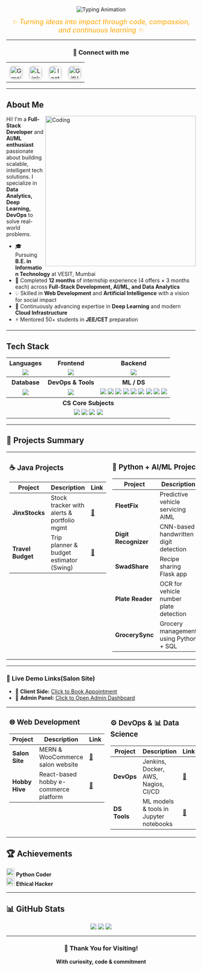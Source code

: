 <div align="center">
  <img src="https://readme-typing-svg.demolab.com?font=Fira+Code&weight=500&size=25&pause=1000&color=FFA500&center=true&width=700&lines=Hi+%F0%9F%91%8B%2C+I'm+Ajinkya+Patil;Passionate+Full-Stack+Developer+%F0%9F%92%BB;AI%2FML+Explorer+%F0%9F%A7%A0;Cloud+%7C+DevOps+Learner+%E2%9C%A8;Solving+Real+Problems+with+Tech+%F0%9F%94%A5" alt="Typing Animation" />
</div>

<p align="center">
  <em style="color: #FFA500; font-size: 18px;">✨ Turning ideas into impact through code, compassion, and continuous learning ✨</em>
</p>

---

<h3 align="center">🔗 Connect with me</h3>

<table align="center">
  <tr>
    <td align="center" style="padding: 10px;">
      <a href="mailto:ajinkyaspatil2011@gmail.com" target="_blank">
        <img src="https://upload.wikimedia.org/wikipedia/commons/4/4e/Gmail_Icon.png" alt="Gmail" width="32" style="border-radius: 8px; box-shadow: 0 2px 6px rgba(0,0,0,0.2);" />
      </a>
    </td>
    <td align="center" style="padding: 10px;">
      <a href="https://linkedin.com/in/ajinkyaspatil20" target="_blank">
        <img src="https://raw.githubusercontent.com/rahuldkjain/github-profile-readme-generator/master/src/images/icons/Social/linked-in-alt.svg" alt="LinkedIn" width="32" style="border-radius: 8px; box-shadow: 0 2px 6px rgba(0,0,0,0.2);" />
      </a>
    </td>
    <td align="center" style="padding: 10px;">
      <a href="https://www.instagram.com/_ajinkyaspatil_?igsh=MWFmZXQyaXFoOHA5cg==" target="_blank">
        <img src="https://raw.githubusercontent.com/rahuldkjain/github-profile-readme-generator/master/src/images/icons/Social/instagram.svg" alt="Instagram" width="32" style="border-radius: 8px; box-shadow: 0 2px 6px rgba(0,0,0,0.2);" />
      </a>
    </td>
    <td align="center" style="padding: 10px;">
      <a href="https://github.com/ajinkyaspatil20" target="_blank">
        <img src="https://raw.githubusercontent.com/rahuldkjain/github-profile-readme-generator/master/src/images/icons/Social/github.svg" alt="GitHub" width="32" style="border-radius: 8px; box-shadow: 0 2px 6px rgba(0,0,0,0.2);" />
      </a>
    </td>
  </tr>
</table>




---

##  About Me

<div align="left">
  <img align="right" alt="Coding" width="400" src="https://camo.githubusercontent.com/2366b34bb903c09617990fb5fff4622f3e941349e846ddb7e73df872a9d21233/68747470733a2f2f63646e2e6472696262626c652e636f6d2f75736572732f3733303730332f73637265656e73686f74732f363538313234332f6176656e746f2e676966"> 

<p>
  Hi! I'm a <strong>Full-Stack Developer</strong> and <strong>AI/ML enthusiast</strong> passionate about building scalable, intelligent tech solutions.  
  I specialize in <strong> Data Analytics, Deep Learning, DevOps</strong> to solve real-world problems.
</p>

<ul>
  <li>🎓 Pursuing <strong>B.E. in Information Technology</strong> at VESIT, Mumbai</li>
  <li>💼 Completed <strong>12 months</strong> of internship experience (4 offers × 3 months each) across <strong>Full-Stack Development, AI/ML, and Data Analytics</strong></li>
  <li>💡 Skilled in <strong>Web Development</strong> and <strong>Artificial Intelligence</strong> with a vision for social impact</li>
  <li>🌱 Continuously advancing expertise in <strong>Deep Learning</strong> and modern <strong>Cloud Infrastructure</strong></li>
  <li>⚡ Mentored 50+ students in <strong>JEE/CET</strong> preparation</li>
</ul>


</div>

---

##  Tech Stack

<div align="center">

<table style="border-collapse: collapse; width: 100%;">
  <tr>
    <th>Languages</th>
    <th>Frontend</th>
    <th>Backend</th>
  </tr>
  <tr align="center">
    <td><img src="https://skillicons.dev/icons?i=java,python,cpp,c,js" /></td>
    <td><img src="https://skillicons.dev/icons?i=html,css,tailwind,react" /></td>
    <td><img src="https://skillicons.dev/icons?i=nodejs,express,flask" /></td>
  </tr>
  <tr>
    <th>Database</th>
    <th>DevOps & Tools</th>
    <th>ML / DS</th>
  </tr>
  <tr align="center">
    <td><img src="https://skillicons.dev/icons?i=mongodb,mysql,firebase" /></td>
    <td><img src="https://skillicons.dev/icons?i=docker,jenkins,aws,git,github,postman" /></td>
    <td>
      <img src="https://img.shields.io/badge/OpenCV-5C3EE8?style=for-the-badge&logo=opencv&logoColor=white"/>
      <img src="https://img.shields.io/badge/TensorFlow-FF6F00?style=for-the-badge&logo=tensorflow&logoColor=white"/>
      <img src="https://img.shields.io/badge/PyTorch-EE4C2C?style=for-the-badge&logo=pytorch&logoColor=white"/>
      <img src="https://img.shields.io/badge/Scikit--Learn-F7931E?style=for-the-badge&logo=scikit-learn&logoColor=white"/>
      <img src="https://img.shields.io/badge/HuggingFace-FCC72B?style=for-the-badge&logo=huggingface&logoColor=black"/>
      <img src="https://img.shields.io/badge/XGBoost-FF7043?style=for-the-badge&logo=xgboost&logoColor=white"/>
      <img src="https://img.shields.io/badge/Matplotlib-3776AB?style=for-the-badge&logo=python&logoColor=white"/>
      <img src="https://img.shields.io/badge/Seaborn-42A5F5?style=for-the-badge&logo=seaborn&logoColor=white"/>
      <img src="https://img.shields.io/badge/Keras-D00000?style=for-the-badge&logo=keras&logoColor=white"/>
    </td>
  </tr>
  <tr>
    <th colspan="3">CS Core Subjects</th>
  </tr>
  <tr align="center">
    <td colspan="3">
      <img src="https://img.shields.io/badge/DSA-%2300C853?style=flat&logo=codeforces&logoColor=white"/>
      <img src="https://img.shields.io/badge/OOP-%23f38b00?style=flat&logo=abstract&logoColor=white"/>
      <img src="https://img.shields.io/badge/OS-%23007396?style=flat&logo=linux&logoColor=white"/>
      <img src="https://img.shields.io/badge/Computer_Networks-%23E34F26?style=flat&logo=cisco&logoColor=white"/>
    </td>
  </tr>
</table>
</div>

---

## 💼 Projects Summary

<table>
  <tr>
    <td valign="top" width="50%">

### ☕ Java Projects

| Project             | Description                                | Link |
|---------------------|---------------------------------------------|------|
| **JinxStocks**      | Stock tracker with alerts & portfolio mgmt  | [🔗](https://github.com/ajinkyaspatil20/JinxStocks) |
| **Travel Budget**   | Trip planner & budget estimator (Swing)     | [🔗](https://github.com/ajinkyaspatil20/Travel-Budget-Manager) |

</td>
<td valign="top" width="50%">

### 🧠 Python + AI/ML Projects

| Project              | Description                                 | Link |
|----------------------|----------------------------------------------|------|
| **FleetFix**         | Predictive vehicle servicing AIML           | [🔗](https://github.com/ajinkyaspatil20/FleetFix) |
| **Digit Recognizer** | CNN-based handwritten digit detection        | [🔗](https://github.com/ajinkyaspatil20/HandDigit-Recognizer) |
| **SwadShare**        | Recipe sharing Flask app                     | [🔗](https://github.com/ajinkyaspatil20/SwadShare) |
| **Plate Reader**     | OCR for vehicle number plate detection       | [🔗](https://github.com/ajinkyaspatil20/Smart-VehiclePlate-Reader) |
| **GrocerySync**      | Grocery management using Python + SQL        | [🔗](https://github.com/ajinkyaspatil20/Grocergrocery-management-system) |

</td>
  </tr>
</table>

---

<table>
  <tr>
    <td valign="top" width="50%">

### 🌐 Web Development

| Project           | Description                            | Link |
|-------------------|-----------------------------------------|------|
| **Salon Site**    | MERN & WooCommerce salon website        | [🔗](https://github.com/ajinkyaspatil20/Salon_website_Palcoa) |
| **Hobby Hive**    | React-based hobby e-commerce platform   | [🔗](https://github.com/ajinkyaspatil20/Hobby-Hive-E-commerce) |

</td>

### 🔗 Live Demo Links(Salon Site)

- 🔴 **Client Side:** [Click to Book Appointment](https://frontend-pgtg.onrender.com/home)
- 🔴 **Admin Panel:** [Click to Open Admin Dashboard](https://admin-6p7v.onrender.com/dashboard)
<td valign="top" width="50%">

### ⚙️ DevOps & 📊 Data Science

| Project         | Description                               | Link |
|------------------|--------------------------------------------|------|
| **DevOps**      | Jenkins, Docker, AWS, Nagios, CI/CD        | [🔗](https://github.com/ajinkyaspatil20/Devops_Project) |
| **DS Tools**    | ML models & tools in Jupyter notebooks     | [🔗](https://github.com/ajinkyaspatil20/Datascience-Tools) |

</td>
  </tr>
</table>



## 🏆 Achievements

<img src="https://github.com/user-attachments/assets/a5b80ced-a88c-425f-93e8-3827e4a291c8" width="22" height="22"/> **Python Coder**  
<img src="https://cdn-icons-png.flaticon.com/128/732/732219.png" width="22" height="22"/> **Ethical Hacker**

---

## 📊 GitHub Stats

<div align="center">
  <img src="https://github-readme-stats.vercel.app/api?username=ajinkyaspatil20&show_icons=true&theme=radical" />
  <img src="https://github-readme-streak-stats.herokuapp.com?user=ajinkyaspatil20&theme=radical" />
  <img src="https://github-readme-stats.vercel.app/api/top-langs/?username=ajinkyaspatil20&layout=compact&theme=radical" />
</div>

---

<h3 align="center">🙏 Thank You for Visiting!</h3>
<p align="center" style="margin-top: 10px;">
  <strong> With curiosity, code & commitment</strong><br/>
</p>

